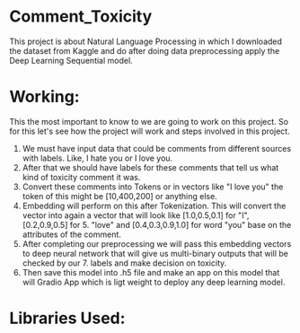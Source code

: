 # Comment_Toxicity
This project is about Natural Language Processing in which I downloaded the dataset from Kaggle and do after doing data preprocessing apply the Deep Learning Sequential model.

# Working:
This the most important to know to we are going to work on this project. So for this let's see how the project will work and steps involved in this project.
 
1. We must have input data that could be comments from different sources with labels. Like, I hate you or I love you.
2. After that we should have labels for these comments that tell us what kind of toxicity comment it was.
3. Convert these comments into Tokens or in vectors like "I love you" the token of this might be [10,400,200] or anything else.
4. Embedding will perform on this after Tokenization. This will convert the vector into again a vector that will look like [1.0,0.5,0.1] for "I", [0.2,0.9,0.5] for 5. "love" and [0.4,0.3,0.9,1.0] for word "you" base on the attributes of the comment.
6. After completing our preprocessing we will pass this embedding vectors to deep neural network that will give us multi-binary outputs that will be checked by our 7. labels and make decision on toxicity.
8. Then save this model into .h5 file and make an app on this model that will Gradio App which is ligt weight to deploy any deep learning model.

# Libraries Used:



